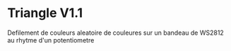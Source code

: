 # Triangle V1.1

Defilement de couleurs aleatoire de couleures sur un bandeau de WS2812
au rhytme d'un potentiometre
 
